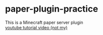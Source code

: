 # paper-plugin-practice
This is a Minecraft paper server plugin  
[youtube tutorial video (not my)](https://www.youtube.com/watch?v=dem7dujCDvg)
